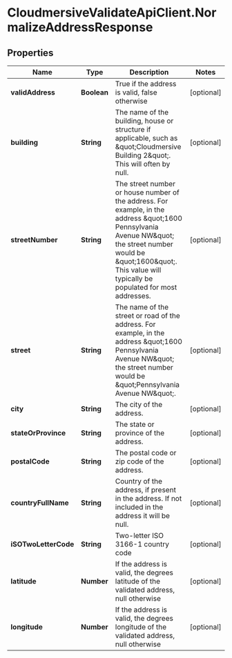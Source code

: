 # CloudmersiveValidateApiClient.NormalizeAddressResponse

## Properties
Name | Type | Description | Notes
------------ | ------------- | ------------- | -------------
**validAddress** | **Boolean** | True if the address is valid, false otherwise | [optional] 
**building** | **String** | The name of the building, house or structure if applicable, such as \&quot;Cloudmersive Building 2\&quot;.  This will often by null. | [optional] 
**streetNumber** | **String** | The street number or house number of the address.  For example, in the address \&quot;1600 Pennsylvania Avenue NW\&quot; the street number would be \&quot;1600\&quot;.  This value will typically be populated for most addresses. | [optional] 
**street** | **String** | The name of the street or road of the address.  For example, in the address \&quot;1600 Pennsylvania Avenue NW\&quot; the street number would be \&quot;Pennsylvania Avenue NW\&quot;. | [optional] 
**city** | **String** | The city of the address. | [optional] 
**stateOrProvince** | **String** | The state or province of the address. | [optional] 
**postalCode** | **String** | The postal code or zip code of the address. | [optional] 
**countryFullName** | **String** | Country of the address, if present in the address.  If not included in the address it will be null. | [optional] 
**iSOTwoLetterCode** | **String** | Two-letter ISO 3166-1 country code | [optional] 
**latitude** | **Number** | If the address is valid, the degrees latitude of the validated address, null otherwise | [optional] 
**longitude** | **Number** | If the address is valid, the degrees longitude of the validated address, null otherwise | [optional] 


